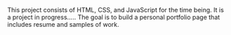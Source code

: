This project consists of  HTML, CSS, and JavaScript for the time being.
It is a project in progress.....
The goal is to build a personal portfolio page that includes resume and samples of work.
